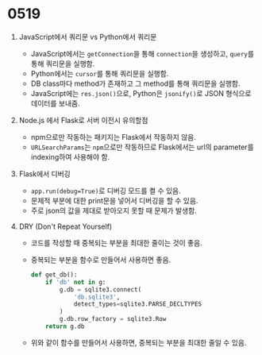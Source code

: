 # 0519

1. JavaScript에서 쿼리문 vs Python에서 쿼리문

    - JavaScript에서는 `getConnection`을 통해 `connection`을 생성하고, `query`를 통해 쿼리문을 실행함.
    - Python에서는 `cursor`를 통해 쿼리문을 실행함.
    - DB class마다 method가 존재하고 그 method를 통해 쿼리문을 실행함.
    - JavaScript에는 `res.json()`으로, Python은 `jsonify()`로 JSON 형식으로 데이터를 보내줌.

2. Node.js 에서 Flask로 서버 이전시 유의할점

    - npm으로만 작동하는 패키지는 Flask에서 작동하지 않음.
    - `URLSearchParams`는 `npm`으로만 작동하므로 Flask에서는 url의 parameter를 indexing하여 사용해야 함.

3. Flask에서 디버깅

    - `app.run(debug=True)`로 디버깅 모드를 켤 수 있음.
    - 문제적 부분에 대한 print문을 넣어서 디버깅을 할 수 있음.
    - 주로 json의 값을 제대로 받아오지 못할 때 문제가 발생함.

4. DRY (Don't Repeat Yourself)

    - 코드를 작성할 때 중복되는 부분을 최대한 줄이는 것이 좋음.
    - 중복되는 부분을 함수로 만들어서 사용하면 좋음.

        ```python
        def get_db():
            if 'db' not in g:
                g.db = sqlite3.connect(
                    'db.sqlite3',
                    detect_types=sqlite3.PARSE_DECLTYPES
                )
                g.db.row_factory = sqlite3.Row
            return g.db
        ```

    - 위와 같이 함수를 만들어서 사용하면, 중복되는 부분을 최대한 줄일 수 있음.
